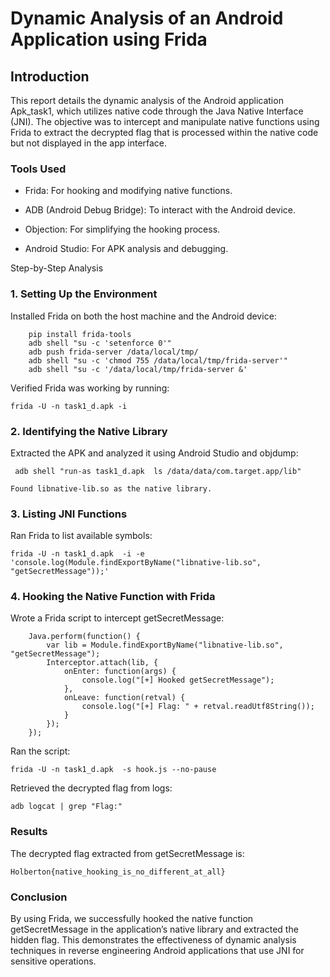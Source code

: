 # Dynamic Analysis of an Android Application using Frida
## Introduction

This report details the dynamic analysis of the Android application Apk_task1, which utilizes native code through the Java Native Interface (JNI). The objective was to intercept and manipulate native functions using Frida to extract the decrypted flag that is processed within the native code but not displayed in the app interface.
### Tools Used

- Frida: For hooking and modifying native functions.

- ADB (Android Debug Bridge): To interact with the Android device.

- Objection: For simplifying the hooking process.

- Android Studio: For APK analysis and debugging.

Step-by-Step Analysis
### 1. Setting Up the Environment

Installed Frida on both the host machine and the Android device:
```    
    pip install frida-tools
    adb shell "su -c 'setenforce 0'"
    adb push frida-server /data/local/tmp/
    adb shell "su -c 'chmod 755 /data/local/tmp/frida-server'"
    adb shell "su -c '/data/local/tmp/frida-server &'
```
Verified Frida was working by running:
```    
frida -U -n task1_d.apk -i
```
### 2. Identifying the Native Library

   
 Extracted the APK and analyzed it using Android Studio and objdump:
```   
 adb shell "run-as task1_d.apk  ls /data/data/com.target.app/lib"
```
    Found libnative-lib.so as the native library.

### 3. Listing JNI Functions

Ran Frida to list available symbols:
```
frida -U -n task1_d.apk  -i -e 'console.log(Module.findExportByName("libnative-lib.so", "getSecretMessage"));'
```
### 4. Hooking the Native Function with Frida
 Wrote a Frida script to intercept getSecretMessage:
```    
	Java.perform(function() {
        var lib = Module.findExportByName("libnative-lib.so", "getSecretMessage");
        Interceptor.attach(lib, {
            onEnter: function(args) {
                console.log("[+] Hooked getSecretMessage");
            },
            onLeave: function(retval) {
                console.log("[+] Flag: " + retval.readUtf8String());
            }
        });
    });
```

 Ran the script:
```    
frida -U -n task1_d.apk  -s hook.js --no-pause
```
 Retrieved the decrypted flag from logs:
```    
adb logcat | grep "Flag:"
```

### Results

The decrypted flag extracted from getSecretMessage is:
```
Holberton{native_hooking_is_no_different_at_all}
```

### Conclusion

By using Frida, we successfully hooked the native function getSecretMessage in the application’s native library and extracted the hidden flag. This demonstrates the effectiveness of dynamic analysis techniques in reverse engineering Android applications that use JNI for sensitive operations.
